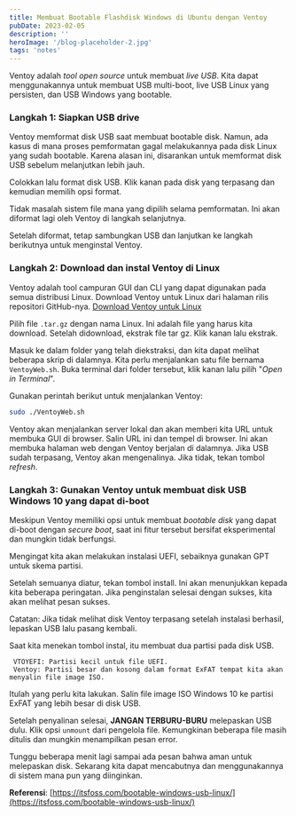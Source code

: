 ```yaml
---
title: Membuat Bootable Flashdisk Windows di Ubuntu dengan Ventoy
pubDate: 2023-02-05
description: ''
heroImage: '/blog-placeholder-2.jpg'
tags: 'notes'
---
```


Ventoy adalah *tool open source* untuk membuat *live USB*. 
Kita dapat menggunakannya untuk membuat USB multi-boot, 
live USB Linux yang persisten, dan USB Windows yang bootable.

### Langkah 1: Siapkan USB drive

Ventoy memformat disk USB saat membuat bootable disk. 
Namun, ada kasus di mana proses pemformatan gagal melakukannya 
pada disk Linux yang sudah bootable. Karena alasan ini, disarankan 
untuk memformat disk USB sebelum melanjutkan lebih jauh.

Colokkan lalu format disk USB. Klik kanan pada disk yang terpasang 
dan kemudian memilih opsi format.

Tidak masalah sistem file mana yang dipilih selama pemformatan. 
Ini akan diformat lagi oleh Ventoy di langkah selanjutnya.

Setelah diformat, tetap sambungkan USB dan lanjutkan 
ke langkah berikutnya untuk menginstal Ventoy.

### Langkah 2: Download dan instal Ventoy di Linux

Ventoy adalah tool campuran GUI dan CLI yang dapat digunakan 
pada semua distribusi Linux. Download Ventoy untuk Linux 
dari halaman rilis repositori GitHub-nya.
[Download Ventoy untuk Linux](https://github.com/ventoy/Ventoy/releases)

Pilih file `.tar.gz` dengan nama Linux. Ini adalah file yang harus kita download.
Setelah didownload, ekstrak file tar gz. Klik kanan lalu ekstrak.

Masuk ke dalam folder yang telah diekstraksi, dan kita dapat melihat 
beberapa skrip di dalamnya. Kita perlu menjalankan satu file bernama `VentoyWeb.sh`. 
Buka terminal dari folder tersebut, klik kanan lalu pilih "*Open in Terminal*".

Gunakan perintah berikut untuk menjalankan Ventoy:

```bash
sudo ./VentoyWeb.sh
```

Ventoy akan menjalankan server lokal dan akan memberi kita URL 
untuk membuka GUI di browser. Salin URL ini dan tempel di browser. 
Ini akan membuka halaman web dengan Ventoy berjalan di dalamnya.
Jika USB sudah terpasang, Ventoy akan mengenalinya. 
Jika tidak, tekan tombol *refresh*.

### Langkah 3: Gunakan Ventoy untuk membuat disk USB Windows 10 yang dapat di-boot

Meskipun Ventoy memiliki opsi untuk membuat *bootable disk* 
yang dapat di-boot dengan *secure boot*, saat ini fitur tersebut 
bersifat eksperimental dan mungkin tidak berfungsi.

Mengingat kita akan melakukan instalasi UEFI, 
sebaiknya gunakan GPT untuk skema partisi.

Setelah semuanya diatur, tekan tombol install. Ini akan menunjukkan 
kepada kita beberapa peringatan. Jika penginstalan selesai dengan sukses, 
kita akan melihat pesan sukses.

Catatan: Jika tidak melihat disk Ventoy terpasang setelah instalasi berhasil, 
lepaskan USB lalu pasang kembali.

Saat kita menekan tombol instal, itu membuat dua partisi pada disk USB.

     VTOYEFI: Partisi kecil untuk file UEFI.
     Ventoy: Partisi besar dan kosong dalam format ExFAT tempat kita akan menyalin file image ISO.

Itulah yang perlu kita lakukan. Salin file image ISO Windows 10 
ke partisi ExFAT yang lebih besar di disk USB.

Setelah penyalinan selesai, **JANGAN TERBURU-BURU** melepaskan USB dulu. 
Klik opsi `unmount` dari pengelola file. Kemungkinan beberapa file masih ditulis 
dan mungkin menampilkan pesan error.

Tunggu beberapa menit lagi sampai ada pesan bahwa aman untuk melepaskan disk. 
Sekarang kita dapat mencabutnya dan menggunakannya di sistem mana pun yang diinginkan.

**Referensi**: [https://itsfoss.com/bootable-windows-usb-linux/](https://itsfoss.com/bootable-windows-usb-linux/)